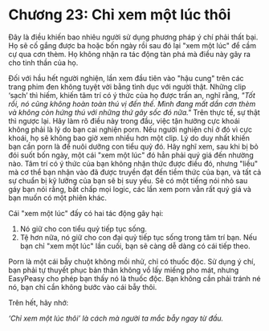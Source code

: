 # Chương 23: Chỉ xem một lúc thôi

Đây là điều khiến bao nhiêu người sử dụng phương pháp ý chí phải thất bại. Họ sẽ cố gắng được ba hoặc bốn ngày rồi sau đó lại "xem một lúc" để cầm cự qua cơn thèm. Họ không nhận ra tác động tàn phá mà điều này gây ra cho tinh thần của họ.

Đối với hầu hết người nghiện, lần xem đầu tiên vào "hậu cung" trên các trang phim đen không tuyệt vời bằng tình dục với người thật. Những clip ‘sạch’ thì hiếm, khiến tâm trí có ý thức của họ được trấn an, nghĩ rằng, *"Tốt rồi, nó cũng không hoàn toàn thú vị đến thế. Mình đang mất dần cơn thèm và không còn hứng thú với những thứ gây sốc đó nữa."* Trên thực tế, sự thật thì ngược lại. Hãy làm rõ điều này trong đầu, việc tận hưởng cực khoái không phải là lý do bạn cai nghiện porn. Nếu người nghiện chỉ ở đó vì cực khoái, họ sẽ không bao giờ xem nhiều hơn một clip. Lý do duy nhất khiến bạn cần porn là để nuôi dưỡng con tiểu quỷ đó. Hãy nghĩ xem, sau khi bị bỏ đói suốt bốn ngày, một cái "xem một lúc" đó hẳn phải quý giá đến nhường nào. Tâm trí có ý thức của bạn không nhận thức được điều đó, nhưng "liều" mà cơ thể bạn nhận vào đã được truyền đạt đến tiềm thức của bạn, và tất cả sự chuẩn bị kỹ lưỡng của bạn sẽ bị suy yếu. Sẽ có một tiếng nói nhỏ sau gáy bạn nói rằng, bất chấp mọi logic, các lần xem porn vẫn rất quý giá và bạn muốn có một phiên khác.

Cái "xem một lúc" đấy có hai tác động gây hại:

1. Nó giữ cho con tiểu quỷ tiếp tục sống.
2. Tệ hơn nữa, nó giữ cho con đại quỷ tiếp tục sống trong tâm trí bạn. Nếu bạn chỉ "xem một lúc" lần cuối, bạn sẽ càng dễ dàng có cái tiếp theo.

Porn là một cái bẫy chuột không mồi nhử, chỉ có thuốc độc. Sử dụng ý chí, bạn phải tự thuyết phục bản thân không vồ lấy miếng pho mát, nhưng EasyPeasy cho phép bạn thấy nó là thuốc độc. Bạn không cần phải tránh né nó, bạn chỉ cần không bước vào cái bẫy thôi.

Trên hết, hãy nhớ:

*‘Chỉ xem một lúc thôi’ là cách mà người ta mắc bẫy ngay từ đầu.*